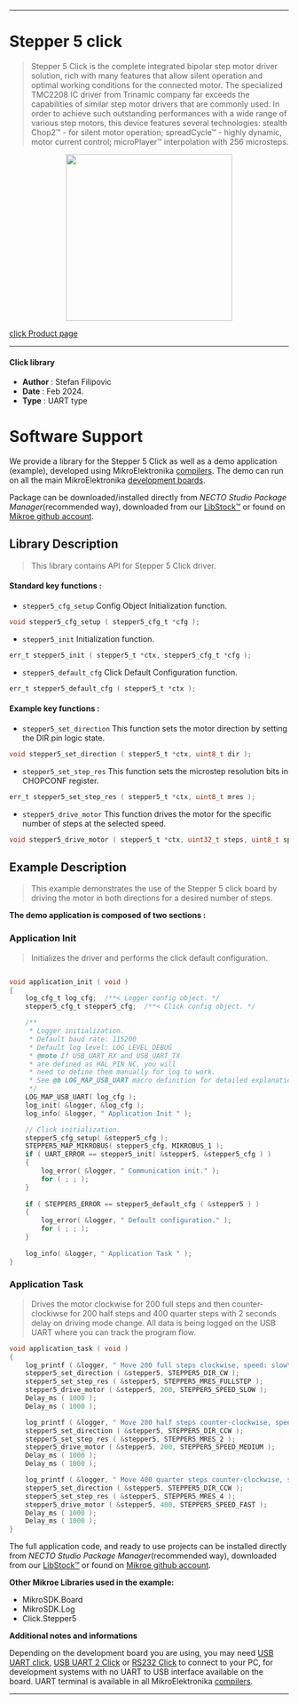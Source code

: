 
---
# Stepper 5 click

> Stepper 5 Click is the complete integrated bipolar step motor driver solution, rich with many features that allow silent operation and optimal working conditions for the connected motor. The specialized TMC2208 IC driver from Trinamic company far exceeds the capabilities of similar step motor drivers that are commonly used. In order to achieve such outstanding performances with a wide range of various step motors, this device features several technologies: stealth Chop2™ - for silent motor operation; spreadCycle™ - highly dynamic, motor current control; microPlayer™ interpolation with 256 microsteps.

<p align="center">
  <img src="https://download.mikroe.com/images/click_for_ide/stepper5_click.png" height=300px>
</p>

[click Product page](https://www.mikroe.com/stepper-5-click)

---


#### Click library

- **Author**        : Stefan Filipovic
- **Date**          : Feb 2024.
- **Type**          : UART type


# Software Support

We provide a library for the Stepper 5 Click
as well as a demo application (example), developed using MikroElektronika
[compilers](https://www.mikroe.com/necto-studio).
The demo can run on all the main MikroElektronika [development boards](https://www.mikroe.com/development-boards).

Package can be downloaded/installed directly from *NECTO Studio Package Manager*(recommended way), downloaded from our [LibStock&trade;](https://libstock.mikroe.com) or found on [Mikroe github account](https://github.com/MikroElektronika/mikrosdk_click_v2/tree/master/clicks).

## Library Description

> This library contains API for Stepper 5 Click driver.

#### Standard key functions :

- `stepper5_cfg_setup` Config Object Initialization function.
```c
void stepper5_cfg_setup ( stepper5_cfg_t *cfg );
```

- `stepper5_init` Initialization function.
```c
err_t stepper5_init ( stepper5_t *ctx, stepper5_cfg_t *cfg );
```

- `stepper5_default_cfg` Click Default Configuration function.
```c
err_t stepper5_default_cfg ( stepper5_t *ctx );
```

#### Example key functions :

- `stepper5_set_direction` This function sets the motor direction by setting the DIR pin logic state.
```c
void stepper5_set_direction ( stepper5_t *ctx, uint8_t dir );
```

- `stepper5_set_step_res` This function sets the microstep resolution bits in CHOPCONF register.
```c
err_t stepper5_set_step_res ( stepper5_t *ctx, uint8_t mres );
```

- `stepper5_drive_motor` This function drives the motor for the specific number of steps at the selected speed.
```c
void stepper5_drive_motor ( stepper5_t *ctx, uint32_t steps, uint8_t speed );
```

## Example Description

> This example demonstrates the use of the Stepper 5 click board by driving the motor in both directions for a desired number of steps.

**The demo application is composed of two sections :**

### Application Init

> Initializes the driver and performs the click default configuration.

```c

void application_init ( void )
{
    log_cfg_t log_cfg;  /**< Logger config object. */
    stepper5_cfg_t stepper5_cfg;  /**< Click config object. */

    /** 
     * Logger initialization.
     * Default baud rate: 115200
     * Default log level: LOG_LEVEL_DEBUG
     * @note If USB_UART_RX and USB_UART_TX 
     * are defined as HAL_PIN_NC, you will 
     * need to define them manually for log to work. 
     * See @b LOG_MAP_USB_UART macro definition for detailed explanation.
     */
    LOG_MAP_USB_UART( log_cfg );
    log_init( &logger, &log_cfg );
    log_info( &logger, " Application Init " );

    // Click initialization.
    stepper5_cfg_setup( &stepper5_cfg );
    STEPPER5_MAP_MIKROBUS( stepper5_cfg, MIKROBUS_1 );
    if ( UART_ERROR == stepper5_init( &stepper5, &stepper5_cfg ) ) 
    {
        log_error( &logger, " Communication init." );
        for ( ; ; );
    }
    
    if ( STEPPER5_ERROR == stepper5_default_cfg ( &stepper5 ) )
    {
        log_error( &logger, " Default configuration." );
        for ( ; ; );
    }
    
    log_info( &logger, " Application Task " );
}

```

### Application Task

> Drives the motor clockwise for 200 full steps and then counter-clockiwse for 200 half
steps and 400 quarter steps with 2 seconds delay on driving mode change. All data is
being logged on the USB UART where you can track the program flow.

```c
void application_task ( void )
{
    log_printf ( &logger, " Move 200 full steps clockwise, speed: slow\r\n\n" );
    stepper5_set_direction ( &stepper5, STEPPER5_DIR_CW );
    stepper5_set_step_res ( &stepper5, STEPPER5_MRES_FULLSTEP );
    stepper5_drive_motor ( &stepper5, 200, STEPPER5_SPEED_SLOW );
    Delay_ms ( 1000 );
    Delay_ms ( 1000 );

    log_printf ( &logger, " Move 200 half steps counter-clockwise, speed: medium\r\n\n" );
    stepper5_set_direction ( &stepper5, STEPPER5_DIR_CCW );
    stepper5_set_step_res ( &stepper5, STEPPER5_MRES_2 );
    stepper5_drive_motor ( &stepper5, 200, STEPPER5_SPEED_MEDIUM );
    Delay_ms ( 1000 );
    Delay_ms ( 1000 );

    log_printf ( &logger, " Move 400 quarter steps counter-clockwise, speed: fast\r\n\n" );
    stepper5_set_direction ( &stepper5, STEPPER5_DIR_CCW );
    stepper5_set_step_res ( &stepper5, STEPPER5_MRES_4 );
    stepper5_drive_motor ( &stepper5, 400, STEPPER5_SPEED_FAST );
    Delay_ms ( 1000 );
    Delay_ms ( 1000 );
}
```

The full application code, and ready to use projects can be installed directly from *NECTO Studio Package Manager*(recommended way), downloaded from our [LibStock&trade;](https://libstock.mikroe.com) or found on [Mikroe github account](https://github.com/MikroElektronika/mikrosdk_click_v2/tree/master/clicks).

**Other Mikroe Libraries used in the example:**

- MikroSDK.Board
- MikroSDK.Log
- Click.Stepper5

**Additional notes and informations**

Depending on the development board you are using, you may need
[USB UART click](https://www.mikroe.com/usb-uart-click),
[USB UART 2 Click](https://www.mikroe.com/usb-uart-2-click) or
[RS232 Click](https://www.mikroe.com/rs232-click) to connect to your PC, for
development systems with no UART to USB interface available on the board. UART
terminal is available in all MikroElektronika
[compilers](https://shop.mikroe.com/compilers).

---
